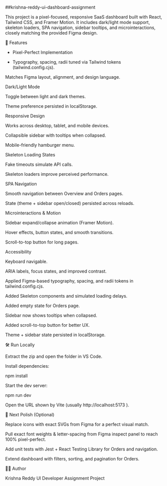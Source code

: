 ##krishna-reddy-ui-dashboard-assignment

This project is a pixel-focused, responsive SaaS dashboard built with React, Tailwind CSS, and Framer Motion.
It includes dark/light mode support, skeleton loaders, SPA navigation, sidebar tooltips, and microinteractions, closely matching the provided Figma design.

🚀 Features

- Pixel-Perfect Implementation

- Typography, spacing, radii tuned via Tailwind tokens (tailwind.config.cjs).

Matches Figma layout, alignment, and design language.

Dark/Light Mode

Toggle between light and dark themes.

Theme preference persisted in localStorage.

Responsive Design

Works across desktop, tablet, and mobile devices.

Collapsible sidebar with tooltips when collapsed.

Mobile-friendly hamburger menu.

Skeleton Loading States

Fake timeouts simulate API calls.

Skeleton loaders improve perceived performance.

SPA Navigation

Smooth navigation between Overview and Orders pages.

State (theme + sidebar open/closed) persisted across reloads.

Microinteractions & Motion

Sidebar expand/collapse animation (Framer Motion).

Hover effects, button states, and smooth transitions.

Scroll-to-top button for long pages.

Accessibility

Keyboard navigable.

ARIA labels, focus states, and improved contrast.

Applied Figma-based typography, spacing, and radii tokens in tailwind.config.cjs.

Added Skeleton components and simulated loading delays.

Added empty state for Orders page.

Sidebar now shows tooltips when collapsed.

Added scroll-to-top button for better UX.

Theme + sidebar state persisted in localStorage.

🛠️ Run Locally

Extract the zip and open the folder in VS Code.

Install dependencies:

npm install


Start the dev server:

npm run dev


Open the URL shown by Vite (usually http://localhost:5173
).

🔮 Next Polish (Optional)

Replace icons with exact SVGs from Figma for a perfect visual match.

Pull exact font weights & letter-spacing from Figma inspect panel to reach 100% pixel-perfect.

Add unit tests with Jest + React Testing Library for Orders and navigation.

Extend dashboard with filters, sorting, and pagination for Orders.

👨‍💻 Author

Krishna Reddy
UI Developer Assignment Project
